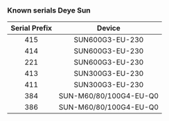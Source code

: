 ### Known serials Deye Sun

| Serial Prefix | Device |
|:-------------:|:------:|
|    415    |  SUN600G3-EU-230   |
|    414    |  SUN600G3-EU-230   |
|    221    |  SUN600G3-EU-230   |
|    413    |  SUN300G3-EU-230   |
|    411    |  SUN300G3-EU-230   |
|    384    |  SUN-M60/80/100G4-EU-Q0   |
|    386    |  SUN-M60/80/100G4-EU-Q0   |
